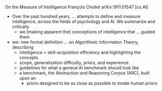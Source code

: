 On the Measure of Intelligence
François Chollet
arXiv:1911.01547 [cs.AI]

* Over the past hundred years, ... attempts to define and measure intelligence,
  across the fields of psychology and AI. We summarize and critically
  * we [making apparent the] conceptions of intelligence that ... guided them
* we: new formal definition ... on Algorithmic Information Theory, describing
  * intelligence = skill-acquisition efficiency and highlighting the concepts
  * scope, generalization difficulty, priors, and experience
  * guidelines for what a general AI benchmark should look like
  * a benchmark, the Abstraction and Reasoning Corpus (ARC), built upon an
    * priors designed to be as close as possible to innate human priors

